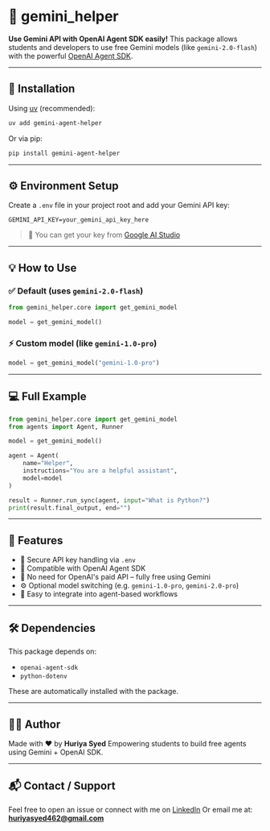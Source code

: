 # 🤖 gemini\_helper

**Use Gemini API with OpenAI Agent SDK easily!**
This package allows students and developers to use free Gemini models (like `gemini-2.0-flash`) with the powerful [OpenAI Agent SDK](https://github.com/openai/openai-agents).

---

## 🚀 Installation

Using [uv](https://github.com/astral-sh/uv) (recommended):

```bash
uv add gemini-agent-helper
```

Or via pip:

```bash
pip install gemini-agent-helper
```

---

## ⚙️ Environment Setup

Create a `.env` file in your project root and add your Gemini API key:

```env
GEMINI_API_KEY=your_gemini_api_key_here
```

> 📌 You can get your key from [Google AI Studio](https://makersuite.google.com/app/apikey)

---

## 💡 How to Use

### ✅ Default (uses `gemini-2.0-flash`)

```python
from gemini_helper.core import get_gemini_model

model = get_gemini_model()
```

### ⚡ Custom model (like `gemini-1.0-pro`)

```python
model = get_gemini_model("gemini-1.0-pro")
```

---

## 💻 Full Example

```python
from gemini_helper.core import get_gemini_model
from agents import Agent, Runner

model = get_gemini_model()

agent = Agent(
    name="Helper",
    instructions="You are a helpful assistant",
    model=model
)

result = Runner.run_sync(agent, input="What is Python?")
print(result.final_output, end="")  
```

---

## 📆 Features

* 🔐 Secure API key handling via `.env`
* 🔄 Compatible with OpenAI Agent SDK
* 💸 No need for OpenAI's paid API – fully free using Gemini
* ⚙️ Optional model switching (e.g. `gemini-1.0-pro`, `gemini-2.0-pro`)
* 🧹 Easy to integrate into agent-based workflows

---

## 🛠️ Dependencies

This package depends on:

* `openai-agent-sdk`
* `python-dotenv`

These are automatically installed with the package.

---

## 🧑‍💻 Author

Made with ❤️ by **Huriya Syed**
Empowering students to build free agents using Gemini + OpenAI SDK.

---

## 📬 Contact / Support

Feel free to open an issue or connect with me on [LinkedIn](https://www.linkedin.com/in/huriya-syed-598371281/)
Or email me at: **[huriyasyed462@gmail.com](mailto:huriyasyed462@gmail.com)**
